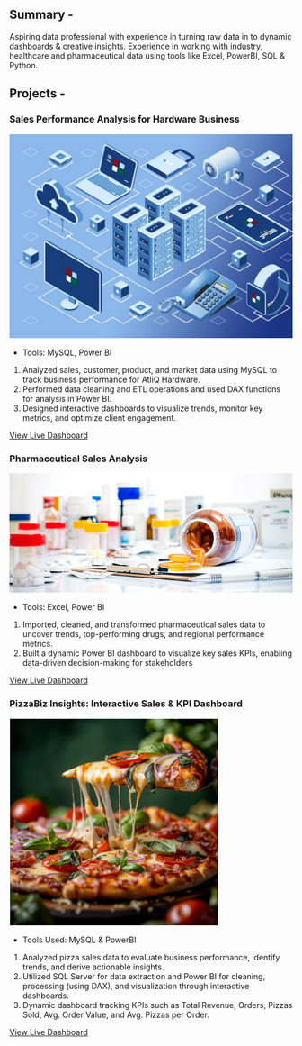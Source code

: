 ## Summary - 
Aspiring data professional with experience in turning raw data in to dynamic dashboards & creative insights. Experience in working with industry, healthcare and pharmaceutical data  using tools like Excel, PowerBI, SQL & Python.

## Projects -

### Sales Performance Analysis for Hardware Business
![Screenshot](https://github.com/Ana9me/Data-Portfolio/blob/main/1024Infrastructure.jpg)
- Tools: MySQL, Power BI
1. Analyzed sales, customer, product, and market data using MySQL to track business performance for AtliQ Hardware. 
2. Performed data cleaning and ETL operations and used DAX functions for analysis in Power BI. 
3. Designed interactive dashboards to visualize trends, monitor key metrics, and optimize client engagement.

<a href="https://app.powerbi.com/view?r=eyJrIjoiMTExODIwZDMtNzg3NC00YWU2LTkxOTQtMWMyNmMzZDdmZGEyIiwidCI6IjdiODdkYzgwLWY4MzctNGZmYS04NGM4LThhMDhkNDRiNzk5NyJ9">View Live Dashboard</a>



### Pharmaceutical Sales Analysis 
![Screenshot](https://github.com/Ana9me/Data-Portfolio/blob/main/Pharmaceutics.jpg)
- Tools: Excel, Power BI 
1. Imported, cleaned, and transformed pharmaceutical sales data to uncover trends, top-performing drugs, and regional performance metrics. 
2. Built a dynamic Power BI dashboard to visualize key sales KPIs, enabling data-driven decision-making for stakeholders

<a href="https://app.powerbi.com/view?r=eyJrIjoiNjZmNTg2OTItMGMxYS00MDRlLTljOWYtNjRiOTA2NzUxNTk4IiwidCI6IjdiODdkYzgwLWY4MzctNGZmYS04NGM4LThhMDhkNDRiNzk5NyJ9">View Live Dashboard</a>



### PizzaBiz Insights: Interactive Sales & KPI Dashboard
![Screenshot](https://github.com/Ana9me/Data-Portfolio/blob/main/Screenshot%202025-01-04%20112843.png)
- Tools Used: MySQL & PowerBI
1. Analyzed pizza sales data to evaluate business performance, identify trends, and derive actionable insights.
2. Utilized SQL Server for data extraction and Power BI for cleaning, processing (using DAX), and visualization through interactive dashboards.
3. Dynamic dashboard tracking KPIs such as Total Revenue, Orders, Pizzas Sold, Avg. Order Value, and Avg. Pizzas per Order.

<a href="https://app.powerbi.com/view?r=eyJrIjoiNjMxOWFmN2EtZDU0Ny00M2RjLWEwYzctODBmYTM4YWMxZTIzIiwidCI6IjdiODdkYzgwLWY4MzctNGZmYS04NGM4LThhMDhkNDRiNzk5NyJ9">View Live Dashboard</a>
